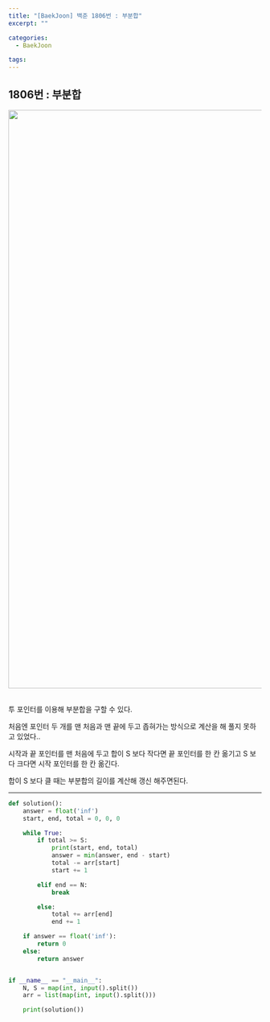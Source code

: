 ```yaml
---
title: "[BaekJoon] 백준 1806번 : 부분합"
excerpt: ""

categories:
  - BaekJoon

tags:
---
```


## 1806번 : 부분합

<center><img width="1150" alt="" src="https://user-images.githubusercontent.com/54533309/112716803-e0a1d500-8f2b-11eb-9873-937ead24d7e7.png">
</center>

<br>

투 포인터를 이용해 부분합을 구할 수 있다.

처음엔 포인터 두 개를 맨 처음과 맨 끝에 두고 좁혀가는 방식으로 계산을 해 풀지 못하고 있었다..

시작과 끝 포인터를 맨 처음에 두고 합이 S 보다 작다면 끝 포인터를 한 칸 옮기고 S 보다 크다면 시작 포인터를 한 칸 옮긴다.

합이 S 보다 클 때는 부분합의 길이를 계산해 갱신 해주면된다.

---

```python
def solution():
    answer = float('inf')
    start, end, total = 0, 0, 0

    while True:
        if total >= S:
            print(start, end, total)
            answer = min(answer, end - start)
            total -= arr[start]
            start += 1

        elif end == N:
            break

        else:
            total += arr[end]
            end += 1

    if answer == float('inf'):
        return 0
    else:
        return answer


if __name__ == "__main__":
    N, S = map(int, input().split())
    arr = list(map(int, input().split()))

    print(solution())
```

<br>